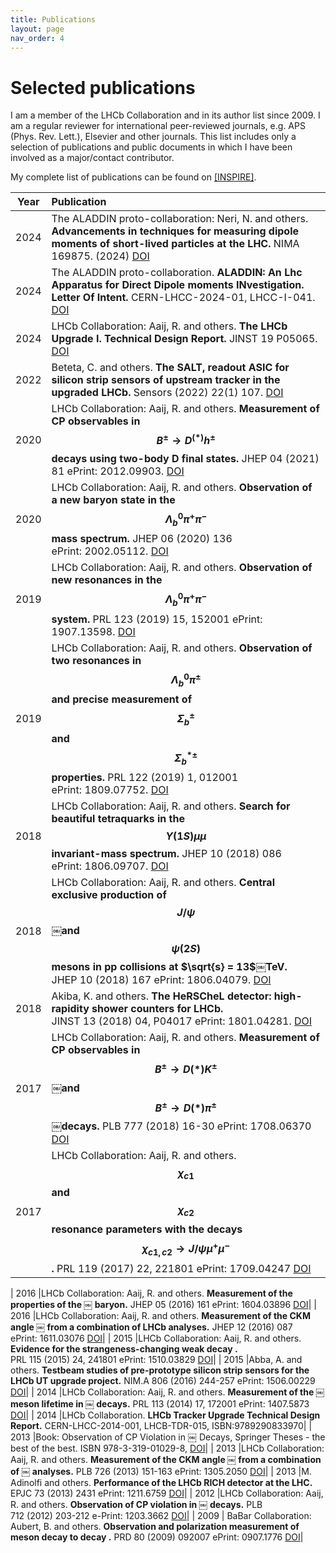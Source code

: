 ```yaml
---
title: Publications
layout: page
nav_order: 4
---
```

# Selected publications
I am a member of the LHCb Collaboration and in its author list since 2009.
I am a regular reviewer for international peer-reviewed journals, e.g. APS (Phys. Rev. Lett.), Elsevier and other journals.
This list includes only a selection of publications and public documents in which I have been involved as a major/contact contributor.

My complete list of publications can be found on [[INSPIRE]](https://inspirehep.net/literature?sort=mostrecent&size=25&page=1&q=a%20gandini&ui-citation-summary=true).

| Year | Publication |
|:----:|:------------|
| 2024 |The ALADDIN proto-collaboration: Neri, N. and others. **Advancements in techniques for measuring dipole moments of short-lived particles at the LHC.** NIMA 169875. (2024) [DOI](https://doi.org/10.1016/j.nima.2024.169875) |
| 2024 |The ALADDIN proto-collaboration. **ALADDIN: An Lhc Apparatus for Direct Dipole moments INvestigation. Letter Of Intent.** CERN-LHCC-2024-01, LHCC-I-041. [DOI](https://doi.org/10.17181/CERN.2G4V.0YAO) |
| 2024 |LHCb Collaboration: Aaij,  R. and others. **The LHCb Upgrade I. Technical Design Report.** JINST 19 P05065. [DOI](https://doi.org/10.1088/1748-0221/19/05/P05065) |
| 2022 |Beteta, C. and others. **The SALT, readout ASIC for silicon strip sensors of upstream tracker in the upgraded LHCb.** Sensors (2022) 22(1) 107.  [DOI](https://10.3390/s22010107) |
| 2020 |LHCb Collaboration: Aaij,  R. and others. **Measurement of CP observables in $$B^\pm \to D^{(*)} h^\pm$$ decays using two-body D final states.** JHEP 04 (2021) 81  ePrint: 2012.09903. [DOI](https://10.1007/JHEP04(2021)081) |
| 2020 |LHCb Collaboration: Aaij,  R. and others. **Observation of a new baryon state in the $$\Lambda_b^0 \pi^+ \pi^-$$ mass spectrum.** JHEP 06 (2020) 136 ePrint: 2002.05112. [DOI](https://10.1007/JHEP06(2020)136) |
| 2019 |LHCb Collaboration: Aaij,  R. and others. **Observation of new resonances in the $$\Lambda_b^0 \pi^+ \pi^-$$ system.** PRL 123 (2019) 15, 152001 ePrint: 1907.13598. [DOI](https://10.1103/PhysRevLett.123.152001) |
| 2019 |LHCb Collaboration: Aaij,  R. and others. **Observation of two resonances in $$\Lambda_b^0 \pi^\pm$$ and precise measurement of $$\Sigma_b^\pm$$ and $$\Sigma_b^{*\pm}$$ properties.** PRL 122 (2019) 1, 012001 ePrint: 1809.07752. [DOI](https://10.1103/PhysRevLett.122.012001) |
| 2018 |LHCb Collaboration: Aaij,  R. and others. **Search for beautiful tetraquarks in the $$\Upsilon(1S)\mu\mu$$ invariant-mass spectrum.** JHEP 10 (2018) 086  ePrint: 1806.09707. [DOI](https://10.1007/JHEP10(2018)086) |
| 2018 |LHCb Collaboration: Aaij,  R. and others. **Central exclusive production of $$J/\psi$$￼and $$\psi(2S)$$ mesons in pp collisions at $\sqrt{s} = 13$￼TeV.** JHEP 10 (2018) 167 ePrint: 1806.04079. [DOI](https://10.1007/JHEP10(2018)167) |
| 2018 | Akiba, K. and others. **The HeRSCheL detector: high-rapidity shower counters for LHCb.** JINST 13 (2018) 04, P04017 ePrint: 1801.04281. [DOI](https://10.1088/1748-0221/13/04/P04017) |
| 2017 |LHCb Collaboration: Aaij,  R. and others. **Measurement of CP observables in $$B^\pm \rightarrow D(*)K^\pm$$￼and $$B^\pm \rightarrow D(*)\pi^\pm$$￼decays.** PLB 777 (2018) 16-30 ePrint: 1708.06370 [DOI](https://10.1016/j.physletb.2017.11.070)|
| 2017 |LHCb Collaboration: Aaij,  R. and others. **$$\chi_{c1}$$ and $$\chi_{c2}$$ resonance parameters with the decays $$\chi_{c1,c2} \rightarrow J/\psi \mu^+\mu^-$$.** PRL 119 (2017) 22, 221801 ePrint: 1709.04247 [DOI](https://10.1103/PhysRevLett.119.221801)|




| 2016 |LHCb Collaboration: Aaij,  R. and others. **Measurement of the properties of the ￼ baryon.** JHEP 05 (2016) 161 ePrint: 1604.03896 [DOI](https://10.1007/JHEP05(2016)161)|
| 2016 |LHCb Collaboration: Aaij,  R. and others. **Measurement of the CKM angle ￼ from a combination of LHCb analyses.** JHEP 12 (2016) 087 ePrint: 1611.03076 [DOI](https://10.1007/JHEP12(2016)087)|
| 2015 |LHCb Collaboration: Aaij,  R. and others. **Evidence for the strangeness-changing weak decay  .** PRL 115 (2015) 24, 241801 ePrint: 1510.03829 [DOI](https://10.1103/PhysRevLett.115.241801)|
| 2015 |Abba, A. and others. **Testbeam studies of pre-prototype silicon strip sensors for the LHCb UT upgrade project.** NIM.A 806 (2016) 244-257 ePrint: 1506.00229 [DOI](https://10.1016/j.nima.2015.10.031)|
| 2014 |LHCb Collaboration: Aaij,  R. and others. **Measurement of the ￼ meson lifetime in ￼ decays.** PRL 113 (2014) 17, 172001 ePrint: 1407.5873 [DOI](https://10.1103/PhysRevLett.113.172001)|
| 2014 |LHCb Collaboration. **LHCb Tracker Upgrade Technical Design Report.** CERN-LHCC-2014-001, LHCB-TDR-015, ISBN:9789290833970|
| 2013 |Book: Observation of CP Violation in ￼ Decays, Springer Theses - the best of the best. ISBN 978-3-319-01029-8, [DOI](https://10.1007/978-3-319-01029-8)|
| 2013 |LHCb Collaboration: Aaij,  R. and others. **Measurement of the CKM angle ￼ from a combination of ￼ analyses.** PLB 726 (2013) 151-163 ePrint: 1305.2050 [DOI](https://10.1016/j.physletb.2013.08.020)|
| 2013 |M. Adinolfi and others. **Performance of the LHCb RICH detector at the LHC.** EPJC 73 (2013) 2431 ePrint: 1211.6759 [DOI](https://10.1140/epjc/s10052-013-2431-9)|
| 2012 |LHCb Collaboration: Aaij,  R. and others. **Observation of CP violation in ￼ decays.** PLB 712 (2012) 203-212 e-Print: 1203.3662 [DOI](https://10.1016/j.physletb.2012.04.060)|
| 2009 | BaBar Collaboration: Aubert, B. and others. **Observation and polarization measurement of meson decay to decay .** PRD 80 (2009) 092007 ePrint: 0907.1776 [DOI](https://10.1103/PhysRevD.80.092007)|


